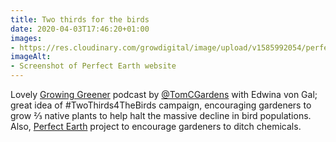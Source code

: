 ```yaml
---
title: Two thirds for the birds
date: 2020-04-03T17:46:20+01:00
images:
- https://res.cloudinary.com/growdigital/image/upload/v1585992054/perfect-earth-screenshot.jpg
imageAlt:
- Screenshot of Perfect Earth website
---
```


Lovely [Growing Greener](https://www.thomaschristophergardens.com/podcasts/edwina-von-gal-perfect-earth-project) podcast by [@TomCGardens](https://twitter.com/TomCGardens) with Edwina von Gal; great idea of #TwoThirds4TheBirds campaign, encouraging gardeners to grow ⅔ native plants to help halt the massive decline in bird populations. Also, [Perfect Earth](https://perfectearthproject.org/about/our-story) project to encourage gardeners to ditch chemicals.
